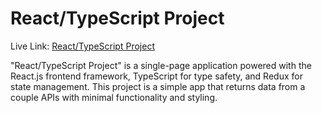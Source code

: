# React/TypeScript Project

Live Link: [React/TypeScript Project](https://react-project-sigma.vercel.app/)

"React/TypeScript Project" is a single-page application powered with the React.js frontend framework, TypeScript for type safety, and Redux for state management. This project is a simple app that returns data from a couple APIs with minimal functionality and styling.
